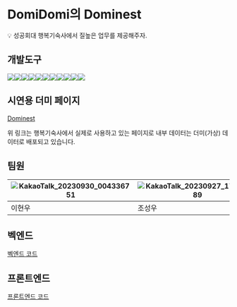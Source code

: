 # DomiDomi의 Dominest

💡 성공회대 행복기숙사에서 질높은 업무를 제공해주자.

## 개발도구

<img src="https://img.shields.io/badge/next.js-000000?style=for-the-badge&logo=nextdotjs&logoColor=white"><img src="https://img.shields.io/badge/React-09D3AC?style=for-the-badge&logo=createreactapp&logoColor=white"><img src="https://img.shields.io/badge/TypeScript-3178C6?style=for-the-badge&logo=typescript&logoColor=white"><img src="https://img.shields.io/badge/styledcomponents-DB7093?style=for-the-badge&logo=styledcomponents&logoColor=white"><img src="https://img.shields.io/badge/Emotion-1572B6?style=for-the-badge&logo=css3&logoColor=white"><img src="https://img.shields.io/badge/vercel-000000?style=for-the-badge&logo=vercel&logoColor=white"><img src="https://img.shields.io/badge/postman-FF6C37?style=for-the-badge&logo=postman&logoColor=white"><img src="https://img.shields.io/badge/spring-6DB33F?style=for-the-badge&logo=spring&logoColor=white"><img src="https://img.shields.io/badge/notion-000000?style=for-the-badge&logo=notion&logoColor=white"><img src="https://img.shields.io/badge/.env-ECD53F?style=for-the-badge&logo=dotenv&logoColor=white"><img src="https://img.shields.io/badge/mysql-4479A1?style=for-the-badge&logo=mysql&logoColor=white">

## 시연용 더미 페이지
[Dominest](https://domidomis.duckdns.org/user/home)

위 링크는 행복기숙사에서 실제로 사용하고 있는 페이지로 내부 데이터는 더미(가상) 데이터로 배포되고 있습니다.

## 팀원
|  ![KakaoTalk_20230930_004336751](https://github.com/DominestSKHU/.github/assets/97311614/ce2129db-e2de-4a76-a65e-5e154d5bd165)   |    ![KakaoTalk_20230927_170702689](https://github.com/DominestSKHU/.github/assets/97311614/38aa39a6-56ad-4397-9b7e-20f405aaeffb)    |
|--------|--------|
| 이현우 | 조성우 |

## 벡엔드
[벡엔드 코드](https://github.com/DominestSKHU/Backend)

## 프론트엔드
[프론트엔드 코드 ](https://github.com/DominestSKHU/Frontend)

